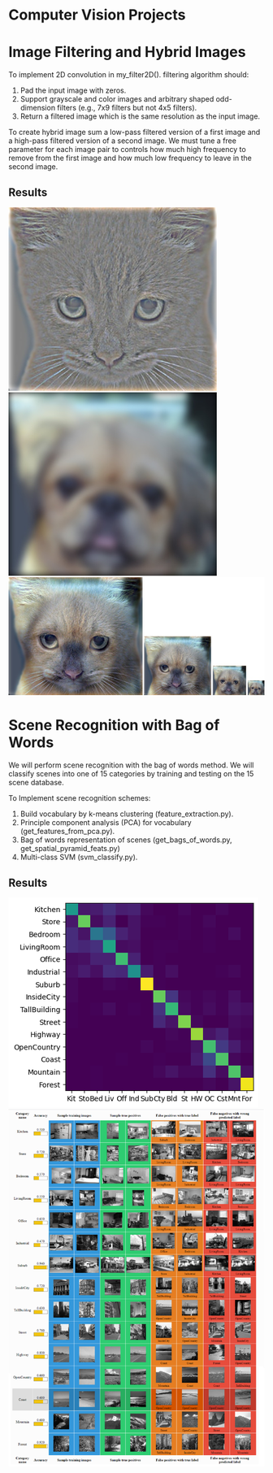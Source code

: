 #  Computer Vision Projects

# Image Filtering and Hybrid Images

To implement 2D convolution in my_filter2D(). filtering algorithm should:

1. Pad the input image with zeros.
2. Support grayscale and color images and arbitrary shaped odd-dimension filters (e.g., 7x9 filters but not 4x5 filters).
3. Return a filtered image which is the same resolution as the input image.

To create hybrid image sum a low-pass filtered version of a first image and a high-pass filtered version of a second image. We must tune a free parameter for each image pair to controls how much high frequency to remove from the first image and how much low frequency to leave in the second image.


## Results
![](https://github.com/dzmanashvilisaba/Computer-Vision/blob/main/Image%20Filtering%20and%20Hybrid%20Images/result/high_frequencies.jpg)
![](https://github.com/dzmanashvilisaba/Computer-Vision/blob/main/Image%20Filtering%20and%20Hybrid%20Images/result/low_frequencies.jpg)
![](https://github.com/dzmanashvilisaba/Computer-Vision/blob/main/Image%20Filtering%20and%20Hybrid%20Images/result/hybrid_image_scales.jpg)




#  Scene Recognition with Bag of Words

We will perform scene recognition with the bag of words method. We will classify scenes into one of 15 categories by training and testing on the 15 scene database.

To Implement scene recognition schemes:

1. Build vocabulary by k-means clustering (feature_extraction.py).
2. Principle component analysis (PCA) for vocabulary (get_features_from_pca.py).
3. Bag of words representation of scenes (get_bags_of_words.py, get_spatial_pyramid_feats.py)
4. Multi-class SVM (svm_classify.py).



## Results
![](https://github.com/dzmanashvilisaba/Computer-Vision/blob/main/Bag%20of%20Words/confusion_matrix.png)
![](https://github.com/dzmanashvilisaba/Computer-Vision/blob/main/Bag%20of%20Words/Untitled.png)
